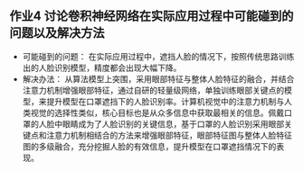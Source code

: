 ## 作业4 讨论卷积神经网络在实际应用过程中可能碰到的问题以及解决方法
* 可能碰到的问题：
  在实际应用过程中，遮挡人脸的情况下，按照传统思路训练出的人脸识别模型，精度都会出现大幅下降。
* 解决办法：
  从算法模型上突围，采用眼部特征与整体人脸特征的融合，并结合注意力机制增强眼部特征，通过自研的轻量级网络，单独训练眼部关键点的模型，来提升模型在口罩遮挡下的人脸识别率。计算机视觉中的注意力机制与人类视觉的选择性类似，核心目标也是从众多信息中获取最相关的信息。佩戴口罩的人脸中眼睛成为了人脸识别的关键信息，基于口罩的人脸识别采用眼部关键点和注意力机制相结合的方法来增强眼部特征，眼部特征图与整体人脸特征图的多级融合，充分挖掘人脸的有效信息，提升模型在口罩遮挡情况下的表现。